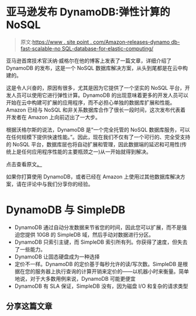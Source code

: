 # 亚马逊发布 DynamoDB:弹性计算的 NoSQL

> 原文:[https://www . site point . com/Amazon-releases-dynamo db-fast-scalable-no SQL-database-for-elastic-computing/](https://www.sitepoint.com/amazon-releases-dynamodb-fast-scaleable-nosql-database-for-elastic-computing/)

亚马逊首席技术官沃纳·威格尔在他的博客上发表了一篇文章，详细介绍了 DynamoDB 的发布，这是一个 NoSQL 数据库解决方案，从头到尾都是在云中构建的。

这是令人兴奋的，原因有很多，尤其是因为它提供了一个坚实的 NoSQL 平台，开发人员可以使用它进行弹性计算。DynamoDB 的出现意味着更多的开发人员可以开始在云中构建可扩展的应用程序，而不必担心单独的数据库扩展和性能。Amazon 已经与 NoSQL 和非关系数据库合作了很长一段时间，这次发布代表着开发者在 Amazon 上向前迈出了一大步。

根据沃格尔斯的说法，DynamoDB 是“一个完全托管的 NoSQL 数据库服务，可以在任何规模下提供快速性能。”。因此，现在我们不仅有了一个可行的、完全受支持的 NoSQL 平台，数据库层也将自动扩展和管理，因此数据端的延迟和可用性(传统上是任何应用程序性能的主要瓶颈之一)从一开始就得到解决。

点击查看原文[。](http://www.allthingsdistributed.com/2012/01/amazon-dynamodb.html "All Things Distributed Blog")

如果你打算使用 DynamoDB，或者已经在 Amazon 上使用过其他数据库解决方案，请在评论中与我们分享你的经验。

# DynamoDB 与 SimpleDB

*   DynamoDB 通过自动分发数据来节省您的时间，因此您可以扩展，而不是强迫您提供 10GB 的 SimpleDB 域，然后手动对数据进行分区。
*   DynamoDB 只索引主键，而 SimpleDB 索引所有列。你获得了速度，但失去了一些能力。
*   DynamoDB 让固态硬盘成为一种选择
*   定价不一样。DynamoDB 的定价基于每秒允许的读/写次数。SimpleDB 是根据在您的服务器上执行查询的计算开销来定价的——以机器小时来衡量。简单地说，对于大多数用例来说，DynamoDB 可能更便宜
*   DynamoDB 有 SLA 保证，SimpleDB 没有，因为磁盘 I/O 和复杂的请求类型

## 分享这篇文章